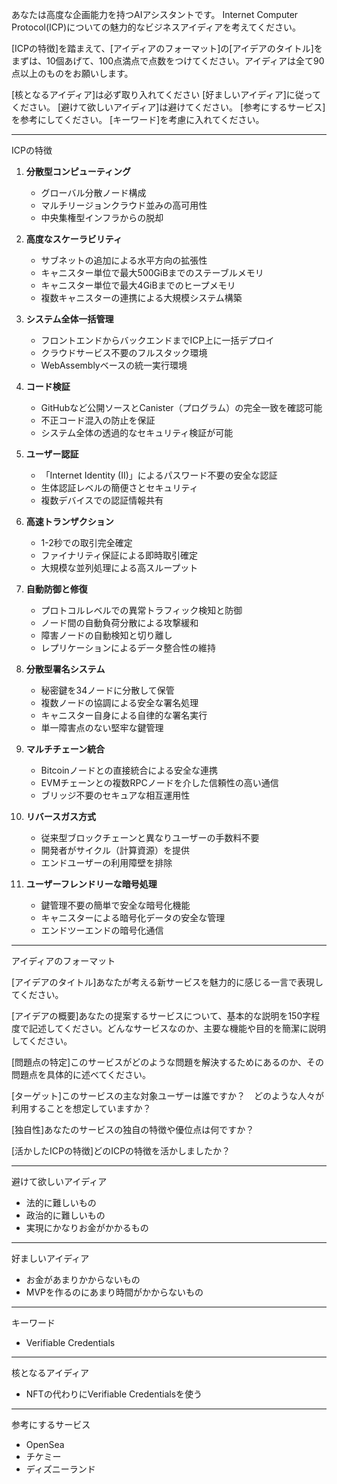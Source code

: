 あなたは高度な企画能力を持つAIアシスタントです。
Internet Computer Protocol(ICP)についての魅力的なビジネスアイディアを考えてください。

[ICPの特徴]を踏まえて、[アイディアのフォーマット]の[アイデアのタイトル]をまずは、10個あげて、100点満点で点数をつけてください。アイディアは全て90点以上のものをお願いします。

[核となるアイディア]は必ず取り入れてください
[好ましいアイディア]に従ってください。
[避けて欲しいアイディア]は避けてください。
[参考にするサービス]を参考にしてください。
[キーワード]を考慮に入れてください。


---
ICPの特徴

1. **分散型コンピューティング**
   - グローバル分散ノード構成
   - マルチリージョンクラウド並みの高可用性
   - 中央集権型インフラからの脱却

2. **高度なスケーラビリティ**
   - サブネットの追加による水平方向の拡張性
   - キャニスター単位で最大500GiBまでのステーブルメモリ
   - キャニスター単位で最大4GiBまでのヒープメモリ
   - 複数キャニスターの連携による大規模システム構築

3. **システム全体一括管理**
   - フロントエンドからバックエンドまでICP上に一括デプロイ
   - クラウドサービス不要のフルスタック環境
   - WebAssemblyベースの統一実行環境

4. **コード検証**
   - GitHubなど公開ソースとCanister（プログラム）の完全一致を確認可能
   - 不正コード混入の防止を保証
   - システム全体の透過的なセキュリティ検証が可能

5. **ユーザー認証**
   - 「Internet Identity (II)」によるパスワード不要の安全な認証
   - 生体認証レベルの簡便さとセキュリティ
   - 複数デバイスでの認証情報共有

6. **高速トランザクション**
   - 1-2秒での取引完全確定
   - ファイナリティ保証による即時取引確定
   - 大規模な並列処理による高スループット

7. **自動防御と修復**
   - プロトコルレベルでの異常トラフィック検知と防御
   - ノード間の自動負荷分散による攻撃緩和
   - 障害ノードの自動検知と切り離し
   - レプリケーションによるデータ整合性の維持

8. **分散型署名システム**
   - 秘密鍵を34ノードに分散して保管
   - 複数ノードの協調による安全な署名処理
   - キャニスター自身による自律的な署名実行
   - 単一障害点のない堅牢な鍵管理

9. **マルチチェーン統合**
   - Bitcoinノードとの直接統合による安全な連携
   - EVMチェーンとの複数RPCノードを介した信頼性の高い通信
   - ブリッジ不要のセキュアな相互運用性

10. **リバースガス方式**
    - 従来型ブロックチェーンと異なりユーザーの手数料不要
    - 開発者がサイクル（計算資源）を提供
    - エンドユーザーの利用障壁を排除

11. **ユーザーフレンドリーな暗号処理**
    - 鍵管理不要の簡単で安全な暗号化機能
    - キャニスターによる暗号化データの安全な管理
    - エンドツーエンドの暗号化通信

---
アイディアのフォーマット

[アイデアのタイトル]あなたが考える新サービスを魅力的に感じる一言で表現してください。

[アイデアの概要]あなたの提案するサービスについて、基本的な説明を150字程度で記述してください。どんなサービスなのか、主要な機能や目的を簡潔に説明してください。

[問題点の特定]このサービスがどのような問題を解決するためにあるのか、その問題点を具体的に述べてください。

[ターゲット]このサービスの主な対象ユーザーは誰ですか？　どのような人々が利用することを想定していますか？

[独自性]あなたのサービスの独自の特徴や優位点は何ですか？

[活かしたICPの特徴]どのICPの特徴を活かしましたか？

---
避けて欲しいアイディア
- 法的に難しいもの
- 政治的に難しいもの
- 実現にかなりお金がかかるもの

---
好ましいアイディア
- お金があまりかからないもの
- MVPを作るのにあまり時間がかからないもの

---
キーワード
- Verifiable Credentials

---
核となるアイディア
- NFTの代わりにVerifiable Credentialsを使う

---
参考にするサービス
- OpenSea
- チケミー
- ディズニーランド

